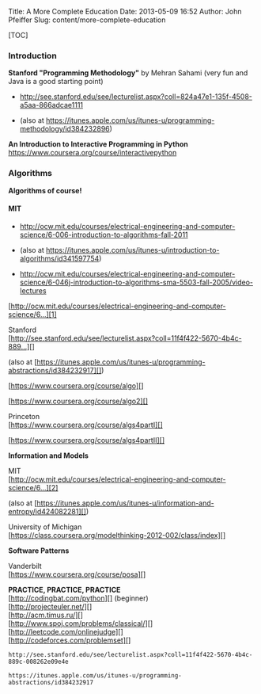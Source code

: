 Title: A More Complete Education
Date: 2013-05-09 16:52
Author: John Pfeiffer
Slug: content/more-complete-education

[TOC]

### Introduction

**Stanford "Programming Methodology"** by Mehran Sahami (very fun and
Java is a good starting point)  

- <http://see.stanford.edu/see/lecturelist.aspx?coll=824a47e1-135f-4508-a5aa-866adcae1111>

- (also at <https://itunes.apple.com/us/itunes-u/programming-methodology/id384232896>)

**An Introduction to Interactive Programming in Python** <https://www.coursera.org/course/interactivepython>

### Algorithms

**Algorithms of course!**  

#### MIT

- <http://ocw.mit.edu/courses/electrical-engineering-and-computer-science/6-006-introduction-to-algorithms-fall-2011>

- (also at <https://itunes.apple.com/us/itunes-u/introduction-to-algorithms/id341597754>)

- <http://ocw.mit.edu/courses/electrical-engineering-and-computer-science/6-046j-introduction-to-algorithms-sma-5503-fall-2005/video-lectures>


[http://ocw.mit.edu/courses/electrical-engineering-and-computer-science/6...][1]

</p>

Stanford  
[http://see.stanford.edu/see/lecturelist.aspx?coll=11f4f422-5670-4b4c-889...][]  

(also at
[https://itunes.apple.com/us/itunes-u/programming-abstractions/id384232917][])

</p>

[https://www.coursera.org/course/algo][]

</p>

[https://www.coursera.org/course/algo2][]

</p>

Princeton  
[https://www.coursera.org/course/algs4partI][]

</p>

[https://www.coursera.org/course/algs4partII][]

</p>

**Information and Models**  

MIT  
[http://ocw.mit.edu/courses/electrical-engineering-and-computer-science/6...][2]  

(also at
[https://itunes.apple.com/us/itunes-u/information-and-entropy/id424082281][])

</p>

University of Michigan  
[https://class.coursera.org/modelthinking-2012-002/class/index][]

</p>

**Software Patterns**  

Vanderbilt  
[https://www.coursera.org/course/posa][]

</p>

**PRACTICE, PRACTICE, PRACTICE**  
[http://codingbat.com/python][] (beginner)  
[http://projecteuler.net/][]  
[http://acm.timus.ru/][]  
[http://www.spoj.com/problems/classical/][]  
[http://leetcode.com/onlinejudge][]  
[http://codeforces.com/problemset][]






  
    http://see.stanford.edu/see/lecturelist.aspx?coll=11f4f422-5670-4b4c-889c-008262e09e4e

    https://itunes.apple.com/us/itunes-u/programming-abstractions/id384232917
  [https://www.coursera.org/course/algo]: https://www.coursera.org/course/algo
  [https://www.coursera.org/course/algo2]: https://www.coursera.org/course/algo2
  [https://www.coursera.org/course/algs4partI]: https://www.coursera.org/course/algs4partI
  [https://www.coursera.org/course/algs4partII]: https://www.coursera.org/course/algs4partII
  [2]: http://ocw.mit.edu/courses/electrical-engineering-and-computer-science/6-050j-information-and-entropy-spring-2008/
  [https://itunes.apple.com/us/itunes-u/information-and-entropy/id424082281]:
    https://itunes.apple.com/us/itunes-u/information-and-entropy/id424082281
  [https://class.coursera.org/modelthinking-2012-002/class/index]: https://class.coursera.org/modelthinking-2012-002/class/index
  [https://www.coursera.org/course/posa]: https://www.coursera.org/course/posa
  [http://codingbat.com/python]: http://codingbat.com/python
  [http://projecteuler.net/]: http://projecteuler.net/
  [http://acm.timus.ru/]: http://acm.timus.ru/
  [http://www.spoj.com/problems/classical/]: http://www.spoj.com/problems/classical/
  [http://leetcode.com/onlinejudge]: http://leetcode.com/onlinejudge
  [http://codeforces.com/problemset]: http://codeforces.com/problemset
  [Programming]: http://john-pfeiffer.com/category/tags/programming
